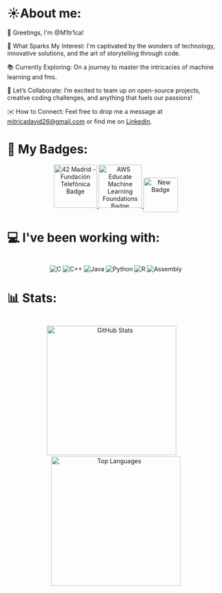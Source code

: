 # ☀️About me:
👋 Greetings, I'm @M1tr1ca!

🌟 What Sparks My Interest:
I'm captivated by the wonders of technology, innovative solutions, and the art of storytelling through code.

📚 Currently Exploring:
On a journey to master the intricacies of machine learning and fms.

🤝 Let’s Collaborate:
I’m excited to team up on open-source projects, creative coding challenges, and anything that fuels our passions!

✉️ How to Connect:
Feel free to drop me a message at mitricadavid26@gmail.com or find me on [LinkedIn](https://www.linkedin.com/in/david-mitrica-934a0b322/).

# 🏅 My Badges:


<div align="center">
  <a href="https://api.eu.badgr.io/public/assertions/MwFuqxJGTPS4qlVzS84xWw?identity__email=mitricadavid26%40gmail.com">
    <img src="https://github.com/user-attachments/assets/9d242783-133a-4e78-953d-ab48441d6baa" alt="42 Madrid - Fundación Telefónica Badge" width="100"/>
  </a>
  <a href="https://www.credly.com/badges/3bbfa2d9-fbc0-4e23-bca7-dc6c96a080c3">
    <img src="https://github.com/user-attachments/assets/4229c6ea-fee6-4876-b928-93cae72f034c" alt="AWS Educate Machine Learning Foundations Badge" width="100"/>
  </a>
  <a href="https://www.credly.com/badges/d87b4deb-ddd3-45b0-916a-e6dc1690d1fe/public_url">
    <img src="https://github.com/user-attachments/assets/7c1dc446-5de7-4369-925a-f1beeca03b95" alt="New Badge" width="80" style="vertical-align: -10px;"/>
  </a>
  
</div>




# 💻 I've been working with:

<br>
<div align="center">
  <img src="https://img.shields.io/badge/c-%2300599C.svg?style=for-the-badge&logo=c&logoColor=white" alt="C">
  <img src="https://img.shields.io/badge/c++-%2300599C.svg?style=for-the-badge&logo=c%2B%2B&logoColor=white" alt="C++">
  <img src="https://img.shields.io/badge/java-%23ED8B00.svg?style=for-the-badge&logo=openjdk&logoColor=white" alt="Java">
  <img src="https://img.shields.io/badge/python-3670A0?style=for-the-badge&logo=python&logoColor=ffdd54" alt="Python">
  <img src="https://img.shields.io/badge/r-%23276DC3.svg?style=for-the-badge&logo=r&logoColor=white" alt="R">
  <img src="https://camo.githubusercontent.com/0b0bf3db1b7008bf53f47fd1a84b0793edaf199b2abdc6e71145ff9c3ea77d4b/68747470733a2f2f696d672e736869656c64732e696f2f62616467652f2d417373656d626c792d3030303030303f7374796c653d666f722d7468652d6261646765" alt="Assembly">
</div>

# 📊 Stats:

<br>
<div align="center">
  <img src="https://github-readme-stats.vercel.app/api?username=M1TR1CA&theme=transparent&hide_border=false&include_all_commits=false&count_private=false" alt="GitHub Stats" width="300"/>
  &nbsp;&nbsp;&nbsp;&nbsp;
  <img src="https://github-readme-stats.vercel.app/api/top-langs/?username=M1TR1CA&theme=dark&hide_border=false&include_all_commits=false&count_private=false&layout=compact" alt="Top Languages" width="300"/>
</div>



<!-- You can add more badges here using the same format -->




<!---
M1tr1ca/M1tr1ca is a ✨ special ✨ repository because its `README.md` (this file) appears on your GitHub profile.
You can click the Preview link to take a look at your changes.
--->

